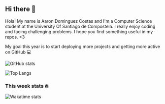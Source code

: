 ## Hi there 👋


Hola! My name is Aaron Dominguez Costas and I'm a Computer Science student at the University Of Santiago de Compostela.
I really enjoy coding and facing challenging problems. I hope you find something useful in my repos. <3 

My goal this year is to start deploying more projects and getting more active on GitHub 💻

![GitHub stats](https://github-readme-stats.vercel.app/api?username=aarondominguezcostas&?theme=dracula&show_icons=true&theme=radical)

![Top Langs](https://github-readme-stats.vercel.app/api/top-langs/?username=aarondominguezcostas&layout=compact&show_icons=true&theme=radical)

### This week stats 🔥
![Wakatime stats](https://github-readme-stats.vercel.app/api/wakatime?username=aarondominguezcostas&show_icons=true&theme=radical&layout=default)




